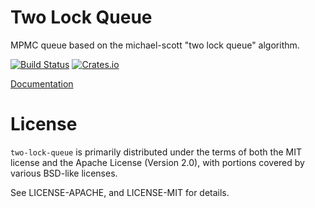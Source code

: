 # Two Lock Queue

MPMC queue based on the michael-scott "two lock queue" algorithm.

[![Build Status](https://travis-ci.org/carllerche/two-lock-queue.svg?branch=master)](https://travis-ci.org/carllerche/two-lock-queue)
[![Crates.io](https://img.shields.io/crates/v/two-lock-queue.svg?maxAge=2592000)](https://crates.io/crates/two-lock-queue)

[Documentation](https://docs.rs/two-lock-queue)

# License

`two-lock-queue` is primarily distributed under the terms of both the MIT
license and the Apache License (Version 2.0), with portions covered by various
BSD-like licenses.

See LICENSE-APACHE, and LICENSE-MIT for details.
